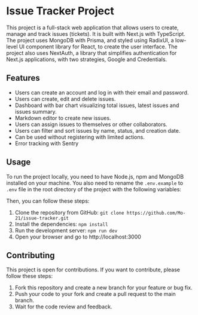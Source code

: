 # Issue Tracker Project

This project is a full-stack web application that allows users to create, manage and track issues (tickets). It is built with Next.js with TypeScript. The project uses MongoDB with Prisma, and styled using RadixUI, a low-level UI component library for React, to create the user interface. The project also uses NextAuth, a library that simplifies authentication for Next.js applications, with two strategies, Google and Credentials.

## Features

- Users can create an account and log in with their email and password.
- Users can create, edit and delete issues.
- Dashboard with bar chart visualizing total issues, latest issues and issues summary.
- Markdown editor to create new issues.
- Users can assign issues to themselves or other collaborators.
- Users can filter and sort issues by name, status, and creation date.
- Can be used without registering with limited actions.
- Error tracking with Sentry

## Usage

To run the project locally, you need to have Node.js, npm and MongoDB installed on your machine. You also need to rename the `.env.example` to `.env` file in the root directory of the project with the following variables:

Then, you can follow these steps:

1. Clone the repository from GitHub: `git clone https://github.com/Mo-21/issue-tracker.git`
2. Install the dependencies: `npm install`
3. Run the development server: `npm run dev`
4. Open your browser and go to http://localhost:3000

## Contributing

This project is open for contributions. If you want to contribute, please follow these steps:

1. Fork this repository and create a new branch for your feature or bug fix.
2. Push your code to your fork and create a pull request to the main branch.
3. Wait for the code review and feedback.
